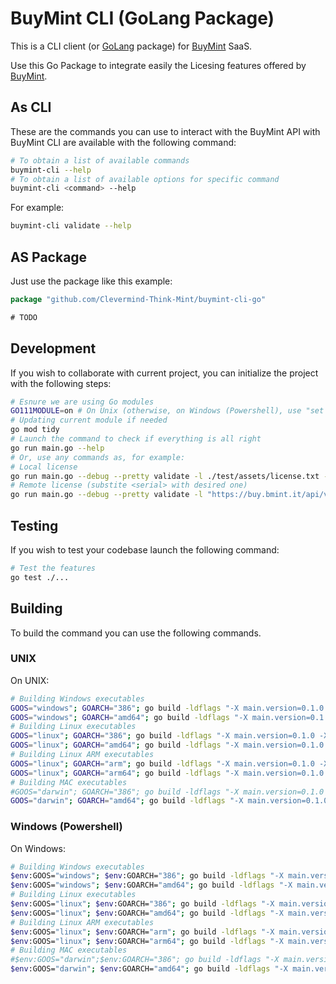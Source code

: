 # BuyMint CLI (GoLang Package)

This is a CLI client (or [GoLang](https://go.dev/) package) for [BuyMint](https://buy.bmint.it) SaaS.

Use this Go Package to integrate easily the Licesing features offered by [BuyMint](https://buy.bmint.it).

## As CLI

These are the commands you can use to interact with the BuyMint API with BuyMint CLI are available with the following command:

```sh
# To obtain a list of available commands
buymint-cli --help
# To obtain a list of available options for specific command
buymint-cli <command> --help
```

For example:

```sh
buymint-cli validate --help
```

## AS Package

Just use the package like this example:

```go
package "github.com/Clevermind-Think-Mint/buymint-cli-go"

# TODO

```

## Development

If you wish to collaborate with current project, you can initialize the project with the following steps:

```sh
# Esnure we are using Go modules
GO111MODULE=on # On Unix (otherwise, on Windows (Powershell), use "set GO111MODULE=on" or '$env:GO111MODULE="on"')
# Updating current module if needed
go mod tidy
# Launch the command to check if everything is all right
go run main.go --help
# Or, use any commands as, for example:
# Local license
go run main.go --debug --pretty validate -l ./test/assets/license.txt -p ./test/assets/public.key -m '{"agency": "A144109"}'
# Remote license (substite <serial> with desired one)
go run main.go --debug --pretty validate -l "https://buy.bmint.it/api/v1/service/microservice/licensor/license/<serial>" -m '{"agency": "A144109"}'
```

## Testing

If you wish to test your codebase launch the following command:

```sh
# Test the features
go test ./...
```

## Building

To build the command you can use the following commands.

### UNIX

On UNIX:

```sh
# Building Windows executables
GOOS="windows"; GOARCH="386"; go build -ldflags "-X main.version=0.1.0 -X main.buildDate=01/05/2022" -o ./dist/windows/x86/buymint-cli.exe
GOOS="windows"; GOARCH="amd64"; go build -ldflags "-X main.version=0.1.0 -X main.buildDate=01/05/2022" -o ./dist/windows/amd64/buymint-cli.exe
# Building Linux executables
GOOS="linux"; GOARCH="386"; go build -ldflags "-X main.version=0.1.0 -X main.buildDate=01/05/2022" -o ./dist/linux/x86/buymint-cli
GOOS="linux"; GOARCH="amd64"; go build -ldflags "-X main.version=0.1.0 -X main.buildDate=01/05/2022" -o ./dist/linux/amd64/buymint-cli
# Building Linux ARM executables
GOOS="linux"; GOARCH="arm"; go build -ldflags "-X main.version=0.1.0 -X main.buildDate=01/05/2022" -o ./dist/linux/arm/buymint-cli
GOOS="linux"; GOARCH="arm64"; go build -ldflags "-X main.version=0.1.0 -X main.buildDate=01/05/2022" -o ./dist/linux/arm64/buymint-cli
# Building MAC executables
#GOOS="darwin"; GOARCH="386"; go build -ldflags "-X main.version=0.1.0 -X main.buildDate=01/05/2022" -o ./dist/darwin/x86/buymint-cli
GOOS="darwin"; GOARCH="amd64"; go build -ldflags "-X main.version=0.1.0 -X main.buildDate=01/05/2022" -o ./dist/darwin/arm64/buymint-cli
```

### Windows (Powershell)

On Windows:

```sh
# Building Windows executables
$env:GOOS="windows"; $env:GOARCH="386"; go build -ldflags "-X main.version=0.1.0 -X main.buildDate=01/05/2022" -o ./dist/windows/x86/buymint-cli.exe
$env:GOOS="windows"; $env:GOARCH="amd64"; go build -ldflags "-X main.version=0.1.0 -X main.buildDate=01/05/2022" -o ./dist/windows/amd64/buymint-cli.exe
# Building Linux executables
$env:GOOS="linux"; $env:GOARCH="386"; go build -ldflags "-X main.version=0.1.0 -X main.buildDate=01/05/2022" -o ./dist/linux/x86/buymint-cli
$env:GOOS="linux"; $env:GOARCH="amd64"; go build -ldflags "-X main.version=0.1.0 -X main.buildDate=01/05/2022" -o ./dist/linux/amd64/buymint-cli
# Building Linux ARM executables
$env:GOOS="linux"; $env:GOARCH="arm"; go build -ldflags "-X main.version=0.1.0 -X main.buildDate=01/05/2022" -o ./dist/linux/arm/buymint-cli
$env:GOOS="linux"; $env:GOARCH="arm64"; go build -ldflags "-X main.version=0.1.0 -X main.buildDate=01/05/2022" -o ./dist/linux/arm64/buymint-cli
# Building MAC executables
#$env:GOOS="darwin";$env:GOARCH="386"; go build -ldflags "-X main.version=0.1.0 -X main.buildDate=01/05/2022" -o ./dist/darwin/x86/buymint-cli
$env:GOOS="darwin"; $env:GOARCH="amd64"; go build -ldflags "-X main.version=0.1.0 -X main.buildDate=01/05/2022" -o ./dist/darwin/arm64/buymint-cli
```